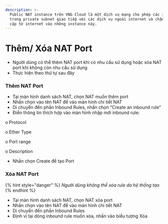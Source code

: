 ```yaml
---
description: >-
  Public NAT instance trên VNG Cloud là một dịch vụ mạng cho phép các instance
  trong private subnet giao tiếp với các dịch vụ ngoài internet và chặn các truy
  cập từ internet vào những instance này.
---
```


# Thêm/ Xóa NAT Port

* Người dùng có thể thêm NAT port khi có nhu cầu sử dụng hoặc xóa NAT port khi không còn nhu cầu sử dụng
* Thực hiện theo thứ tự sau đây

### Thêm NAT Port

* Tại màn hình danh sách NAT, chọn NAT muốn thêm port
* Nhấn chọn vào tên NAT để vào màn hình chi tiết NAT
* Di chuyển đến phần Inbound Rules, nhấn chọn “Create an inbound rule”
* Điền thông tin thích hợp vào màn hình nhập mới inbound rule:

&#x20;                o   Protocol

&#x20;                o   Ether Type

&#x20;                o   Port range

&#x20;                o   Description

* Nhấn chọn Create để tạo Port

### Xóa NAT Port



{% hint style="danger" %}
_Người dùng không thể xóa rule do hệ thống tạo_
{% endhint %}

* Tại màn hình danh sách NAT, chọn NAT xóa port
* Nhấn chọn vào tên NAT để vào màn hình chi tiết NAT
* Di chuyển đến phần Inbound Rules
* Định vị tại dòng inbound rule muốn xóa, nhấn vào biểu tượng Xóa
